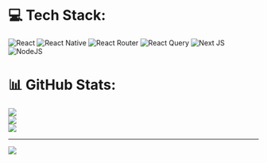 
# 💻 Tech Stack:
![React](https://img.shields.io/badge/react-%2320232a.svg?style=for-the-badge&logo=react&logoColor=%2361DAFB) ![React Native](https://img.shields.io/badge/react_native-%2320232a.svg?style=for-the-badge&logo=react&logoColor=%2361DAFB) ![React Router](https://img.shields.io/badge/React_Router-CA4245?style=for-the-badge&logo=react-router&logoColor=white) ![React Query](https://img.shields.io/badge/-React%20Query-FF4154?style=for-the-badge&logo=react%20query&logoColor=white) ![Next JS](https://img.shields.io/badge/Next-black?style=for-the-badge&logo=next.js&logoColor=white) ![NodeJS](https://img.shields.io/badge/node.js-6DA55F?style=for-the-badge&logo=node.js&logoColor=white)
# 📊 GitHub Stats:
![](https://github-readme-stats.vercel.app/api?username=ankitchoudharyinfoobject&theme=dark&hide_border=false&include_all_commits=false&count_private=false)<br/>
![](https://github-readme-streak-stats.herokuapp.com/?user=ankitchoudharyinfoobject&theme=dark&hide_border=false)<br/>
![](https://github-readme-stats.vercel.app/api/top-langs/?username=ankitchoudharyinfoobject&theme=dark&hide_border=false&include_all_commits=false&count_private=false&layout=compact)

---
[![](https://visitcount.itsvg.in/api?id=ankitchoudharyinfoobject&icon=0&color=0)](https://visitcount.itsvg.in)

<!-- Proudly created with GPRM ( https://gprm.itsvg.in ) -->
